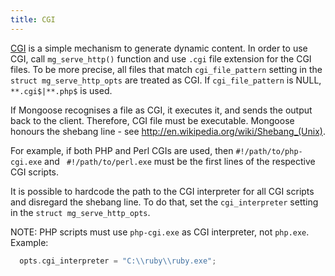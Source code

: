```yaml
---
title: CGI
---
```


[CGI](https://en.wikipedia.org/wiki/Common_Gateway_Interface)
is a simple mechanism to generate dynamic content.
In order to use CGI, call `mg_serve_http()` function and use
`.cgi` file extension for the CGI files. To be more precise,
all files that match `cgi_file_pattern` setting in the
`struct mg_serve_http_opts` are treated as CGI.
If `cgi_file_pattern` is NULL, `**.cgi$|**.php$` is used.

If Mongoose recognises a file as CGI, it executes it, and sends the output
back to the client. Therefore,
CGI file must be executable. Mongoose honours the shebang line - see
http://en.wikipedia.org/wiki/Shebang_(Unix).

For example, if both PHP and Perl CGIs are used, then
``#!/path/to/php-cgi.exe`` and `` #!/path/to/perl.exe`` must be the first lines
of the respective CGI scripts.

It is possible to hardcode the path to the CGI interpreter for all
CGI scripts and disregard the shebang line. To do that, set the
`cgi_interpreter` setting in the `struct mg_serve_http_opts`.

NOTE: PHP scripts must use `php-cgi.exe` as CGI interpreter, not `php.exe`.
Example:

```c
  opts.cgi_interpreter = "C:\\ruby\\ruby.exe";
```
